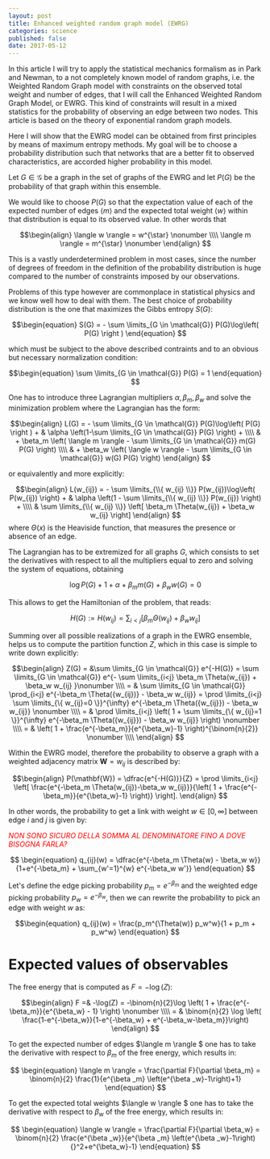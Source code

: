 ```yaml
---
layout: post
title: Enhanced weighted random graph model (EWRG)
categories: science
published: false
date: 2017-05-12
---
```


In this article I will try to apply the statistical mechanics formalism as in Park and Newman, to a not completely known model of random graphs, i.e. the Weighted Random Graph model with constraints on the observed total weight and number of edges, that I will call the Enhanced Weighted Random Graph Model, or EWRG. This kind of constraints will result in a mixed statistics for the probability of observing an edge between two nodes.
This article is based on the theory of exponential random graph models.

Here I will show that the EWRG model can be obtained from first principles by means of maximum entropy methods.
My goal will be to choose a probability distribution such that networks that are a better fit to observed characteristics, are accorded higher probability in this model.

Let $G \in \mathcal{G}$ be a graph in the set of graphs of the EWRG and let $P(G)$ be the probability of that graph within this ensemble.

We would like to choose $P(G)$ so that the expectation value of each of the expected number of edges $\langle m \rangle$ and the expected total weight $\langle w \rangle$ within that distribution is equal to its observed value. In other words that 

$$\begin{align}
\langle w \rangle = w^{\star} \nonumber \\\\ 
\langle m \rangle = m^{\star} \nonumber
\end{align}
$$

This is a vastly underdetermined problem in most cases, since the number of degrees of freedom in the definition of the probability distribution is huge compared to the number of constraints imposed by our observations.

Problems of this type however are commonplace in statistical physics and we know well how to deal with them.
The best choice of probability distribution is the one that maximizes the Gibbs entropy $S(G)$:

$$\begin{equation}
S(G) = - \sum \limits_{G \in \mathcal{G}} P(G)\log\left( P(G) \right )
\end{equation}
$$

which must be subject to the above described contraints and to an obvious but necessary normalization condition:

$$\begin{equation}
\sum \limits_{G \in \mathcal{G}} P(G) = 1
\end{equation}
$$

One has to introduce three Lagrangian multipliers $\alpha,\beta_m,\beta_w$ and solve the minimization problem where the Lagrangian has the form:

$$\begin{align}
L(G) = - \sum \limits_{G \in \mathcal{G}} P(G)\log\left( P(G) \right ) + & \alpha \left(1-\sum \limits_{G \in \mathcal{G}} P(G) \right) + \\\\
& + \beta_m \left( \langle m \rangle - \sum \limits_{G \in \mathcal{G}} m(G) P(G) \right)  \\\\
& + \beta_w \left( \langle w \rangle - \sum \limits_{G \in \mathcal{G}} w(G) P(G) \right) 
\end{align}
$$

or equivalently and more explicitly:

$$\begin{align}
L(w_{ij}) = - \sum \limits_{\\{ w_{ij} \\}} P(w_{ij})\log\left( P(w_{ij}) \right) + & \alpha \left(1 - \sum \limits_{\\{ w_{ij} \\}} P(w_{ij}) \right) + \\\\ & \sum \limits_{\\{ w_{ij} \\}} \left[ \beta_m \Theta(w_{ij}) + \beta_w w_{ij} \right]
\end{align}
$$
where $\Theta(x)$ is the Heaviside function, that measures the presence or absence of an edge.

The Lagrangian has to be extremized for all graphs $G$, which consists to set the derivatives with respect to all the multipliers equal to zero and solving the system of equations, obtaining

$$\begin{equation}
\log P(G) + 1 + \alpha + \beta_m m(G) + \beta_w w(G) = 0
\end{equation}
$$

This allows to get the Hamiltonian of the problem, that reads:

$$H(G) := H(w_{ij}) = \sum_{i<j} \left [ \beta_m \Theta(w_{ij}) + \beta_w w_{ij} \right]$$

Summing over all possible realizations of a graph in the EWRG ensemble, helps us to compute the partition function $Z$, which in this case is simple to write down explicitly:

$$\begin{align}
Z(G) = &\sum \limits_{G \in \mathcal{G}} e^{-H(G)}  = \sum \limits_{G \in \mathcal{G}} e^{- \sum \limits_{i<j} \beta_m \Theta(w_{ij}) + \beta_w w_{ij} }\nonumber \\\\ = & \sum \limits_{G \in \mathcal{G}} \prod_{i<j} e^{-\beta_m \Theta({w_{ij})} - \beta_w w_{ij}} = \prod \limits_{i<j} \sum \limits_{\{ w_{ij}=0 \}}^{\infty} e^{-\beta_m \Theta({w_{ij}}) - \beta_w w_{ij}} \nonumber \\\\
= & \prod \limits_{i<j} \left( 1 + \sum \limits_{\{ w_{ij}=1 \}}^{\infty} e^{-\beta_m \Theta({w_{ij}}) - \beta_w w_{ij}} \right) \nonumber \\\\
= & \left( 1 + \frac{e^{-\beta_m}}{e^{\beta_w}-1} \right)^{\binom{n}{2}}  \nonumber \\\\
\end{align} 
$$

Within the EWRG model, therefore the probability to observe a graph with a weighted adjacency matrix $\mathbf{W}=w_{ij}$ is described by:

$$\begin{align}
P(\mathbf{W}) = \dfrac{e^{-H(G)}}{Z} = \prod \limits_{i<j} \left[ \frac{e^{-\beta_m \Theta(w_{ij})-\beta_w w_{ij}}}{\left( 1 + \frac{e^{-\beta_m}}{e^{\beta_w}-1} \right)} \right].
\end{align}
$$

In other words, the probability to get a link with weight $w \in [0,\infty]$ between edge $i$ and $j$ is given by:

<span style="color:red">*NON SONO SICURO DELLA SOMMA AL DENOMINATORE FINO A DOVE BISOGNA FARLA?*</span>

$$
\begin{equation}
q_{ij}(w) = \dfrac{e^{-\beta_m \Theta(w) - \beta_w w}}{1+e^{-\beta_m} + \sum_{w'=1}^{w} e^{-\beta_w w'}}
\end{equation}
$$

Let's define the edge picking probability $p_m=e^{-\beta_m}$ and the weighted edge picking probability $p_w=e^{-\beta_w}$, then we can rewrite the probability to pick an edge with weight $w$ as:

$$\begin{equation}
q_{ij}(w) = \frac{p_m^{\Theta(w)} p_w^w}{1 + p_m + p_w^w}
\end{equation}
$$

# Expected values of observables

The free energy that is computed as $F=-\log(Z)$:

$$\begin{align}
F =& -\log(Z) = -\binom{n}{2}\log \left( 1 + \frac{e^{-\beta_m}}{e^{\beta_w} - 1} \right) \nonumber \\\\
= & \binom{n}{2} \log \left( \frac{1-e^{-\beta_w}}{1-e^{-\beta_w} + e^{-\beta_w-\beta_m}}\right)
\end{align}
$$

To get the expected number of edges $\langle m \rangle $ one has to take the derivative with respect to $\beta_m$ of the free energy, which results in:	

$$
\begin{equation}
\langle m \rangle = \frac{\partial F}{\partial \beta_m} = \binom{n}{2} \frac{1}{e^{\beta _m} \left(e^{\beta _w}-1\right)+1}
\end{equation}
$$

To get the expected total weights $\langle w \rangle $ one has to take the derivative with respect to $\beta_w$ of the free energy, which results in:

$$
\begin{equation}
\langle w \rangle = \frac{\partial F}{\partial \beta_w} = \binom{n}{2} \frac{e^{\beta _w}}{e^{\beta _m} \left(e^{\beta _w}-1\right){}^2+e^{\beta_w}-1}
\end{equation}
$$